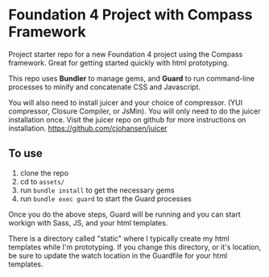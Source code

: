 Foundation 4 Project with Compass Framework
===================

Project starter repo for a new Foundation 4 project using the Compass framework. Great for getting started quickly with html prototyping.

This repo uses **Bundler** to manage gems, and **Guard** to run command-line processes to minify and concatenate CSS and Javascript. 

You will also need to install juicer and your choice of compressor. (YUI compressor, Closure Compiler, or JsMin). You will only need to do the juicer installation once. Visit the juicer repo on github for more instructions on installation. https://github.com/cjohansen/juicer

To use
-------------------
1. clone the repo
2. cd to ```assets/```
3. run ```bundle install``` to get the necessary gems
4. run ```bundle exec guard``` to start the Guard processes

Once you do the above steps, Guard will be running and you can start workign with Sass, JS, and your html templates.

There is a directory called "static" where I typically create my html templates while I'm prototyping. If you change this directory, or it's location, be sure to update the watch location in the Guardfile for your html templates.